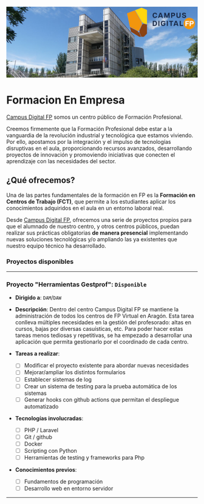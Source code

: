 ![Banner](/images/edificio-campus-2025.jpg)

# Formacion En Empresa

[Campus Digital FP](www.campusdigitalfp.com) somos un centro público de Formación Profesional. 

Creemos firmemente que la Formación Profesional debe estar a la vanguardia de la revolución industrial y tecnológica que estamos viviendo. Por ello, apostamos por la integración y el impulso de tecnologías disruptivas en el aula, proporcionando recursos avanzados, desarrollando proyectos de innovación y promoviendo iniciativas que conecten el aprendizaje con las necesidades del sector. 

## ¿Qué ofrecemos?

Una de las partes fundamentales de la formación en FP es la **Formación en Centros de Trabajo (FCT)**, que permite a los estudiantes aplicar los conocimientos adquiridos en el aula en un entorno laboral real. 

Desde [Campus Digital FP](www.campusdigitalfp.com), ofrecemos una serie de proyectos propios para que el alumnado de nuestro centro, y otros centros públicos,
puedan realizar sus prácticas obligatorias **de manera presencial** implementando nuevas soluciones tecnológicas y/o ampliando las ya existentes que nuestro equipo técnico ha desarrollado.

### Proyectos disponibles
---
### Proyecto "Herramientas Gestprof": `Disponible`
- **Dirigido a**:  `DAM`/`DAW`
- **Descripción**:
  Dentro del centro Campus Digital FP se mantiene la administración de todos los centros de FP Virtual en Aragón. Esta tarea conlleva múltiples necesidades en la gestión del profesorado: altas en cursos, bajas por diversas casuísticas, etc. Para poder hacer estas tareas menos tediosas y repetitivas, se ha empezado a desarrollar una aplicación que permita gestionarlo por el coordinado de cada centro.

- **Tareas a realizar**:
  - [ ] Modificar el proyecto existente para abordar nuevas necesidades
  - [ ] Mejorar/ampliar los distintos formularios
  - [ ] Establecer sistemas de log
  - [ ] Crear un sistema de testing para la prueba automática de los sistemas
  - [ ] Generar hooks con github actions que permitan el despliegue automatizado
      
- **Tecnologías involucradas**:
  - [ ] PHP / Laravel
  - [ ] Git / github
  - [ ] Docker
  - [ ] Scripting con Python
  - [ ] Herramientas de testing y frameworks para Php
         
- **Conocimientos previos**: 
  - [ ] Fundamentos de programación
  - [ ] Desarrollo web en entorno servidor
       
---
<!--
#### Proyecto X: (plantilla) [ESTADO: Disponible, Reservado, En desarrollo]
- **Dirigido a**:  <DAM/DAW/ASIR/SMR>
- **Descripción**:  

 - **Tareas a realizar**:  

- **Tecnologías involucradas**:  
- **Conocimientos previos**: 
-->
